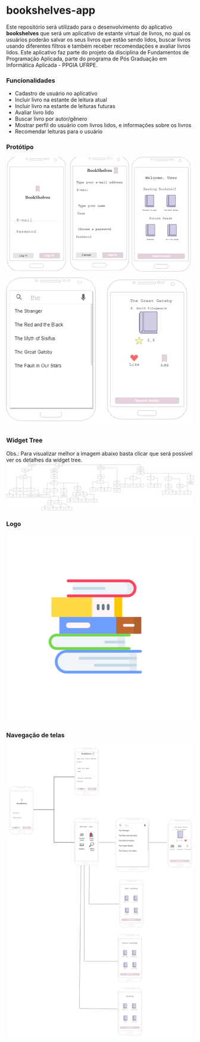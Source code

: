 # bookshelves-app

Este repositório será utilizado para o desenvolvimento do aplicativo **bookshelves** que será um aplicativo de
estante virtual de livros, no qual os usuários poderão salvar os seus livros que estão sendo lidos, buscar livros
usando diferentes filtros e também receber recomendações e avaliar livros lidos. Este aplicativo faz parte do projeto
da disciplina de Fundamentos de Programação Aplicada, parte do programa de Pós Graduação em Informática Aplicada - PPGIA 
UFRPE. 

### Funcionalidades
* Cadastro de usuário no aplicativo
* Incluir livro na estante de leitura atual
* Incluir livro na estante de leituras futuras
* Avaliar livro lido
* Buscar livro por autor/gênero
* Mostrar perfil do usuário com livros lidos, e informações sobre os livros
* Recomendar leituras para o usuário

### Protótipo 


<img src="/prototype/row1.png">



<img src="/prototype/row2.png">

### Widget Tree
Obs.: Para visualizar melhor a imagem abaixo basta clicar que será possível ver os detalhes da widget tree.
<img src="/prototype/widget-tree.png">


### Logo 
<img src="/prototype/logo.png">


### Navegação de telas
<img src="/prototype/navigation_graph.png">